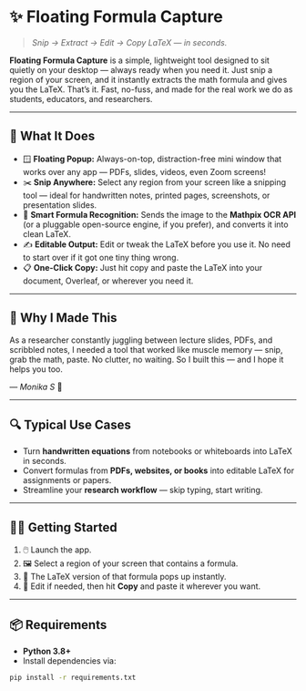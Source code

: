 # ✨ Floating Formula Capture

> *Snip → Extract → Edit → Copy LaTeX — in seconds.*

**Floating Formula Capture** is a simple, lightweight tool designed to sit quietly on your desktop — always ready when you need it. Just snip a region of your screen, and it instantly extracts the math formula and gives you the LaTeX. That’s it. Fast, no-fuss, and made for the real work we do as students, educators, and researchers.

---

## 🚀 What It Does

- 🪟 **Floating Popup:** Always-on-top, distraction-free mini window that works over any app — PDFs, slides, videos, even Zoom screens!
- ✂️ **Snip Anywhere:** Select any region from your screen like a snipping tool — ideal for handwritten notes, printed pages, screenshots, or presentation slides.
- 🧠 **Smart Formula Recognition:** Sends the image to the **Mathpix OCR API** (or a pluggable open-source engine, if you prefer), and converts it into clean LaTeX.
- ✍️ **Editable Output:** Edit or tweak the LaTeX before you use it. No need to start over if it got one tiny thing wrong.
- 📋 **One-Click Copy:** Just hit copy and paste the LaTeX into your document, Overleaf, or wherever you need it.

---

## 🎯 Why I Made This

As a researcher constantly juggling between lecture slides, PDFs, and scribbled notes, I needed a tool that worked like muscle memory — snip, grab the math, paste. No clutter, no waiting. So I built this — and I hope it helps you too.

— *Monika S* 🤍

---

## 🔍 Typical Use Cases

- Turn **handwritten equations** from notebooks or whiteboards into LaTeX in seconds.
- Convert formulas from **PDFs, websites, or books** into editable LaTeX for assignments or papers.
- Streamline your **research workflow** — skip typing, start writing.

---

## 🧑‍💻 Getting Started

1. 🖱️ Launch the app.
2. 🖼️ Select a region of your screen that contains a formula.
3. 🧮 The LaTeX version of that formula pops up instantly.
4. 📝 Edit if needed, then hit **Copy** and paste it wherever you want.

---

## 📦 Requirements

- **Python 3.8+**
- Install dependencies via:

```bash
pip install -r requirements.txt
